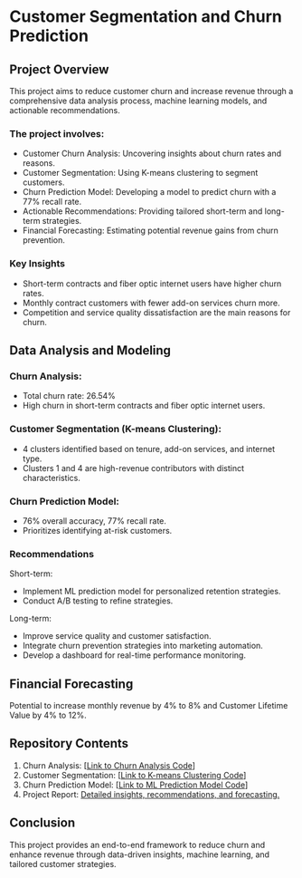 # Customer Segmentation and Churn Prediction

## Project Overview
This project aims to reduce customer churn and increase revenue through a comprehensive data analysis process, machine learning models, and actionable recommendations. 

### The project involves:
* Customer Churn Analysis: Uncovering insights about churn rates and reasons.
* Customer Segmentation: Using K-means clustering to segment customers.
* Churn Prediction Model: Developing a model to predict churn with a 77% recall rate.
* Actionable Recommendations: Providing tailored short-term and long-term strategies.
* Financial Forecasting: Estimating potential revenue gains from churn prevention.

### Key Insights
* Short-term contracts and fiber optic internet users have higher churn rates.
* Monthly contract customers with fewer add-on services churn more.
* Competition and service quality dissatisfaction are the main reasons for churn.

## Data Analysis and Modeling 

### Churn Analysis:
* Total churn rate: 26.54%
* High churn in short-term contracts and fiber optic internet users.

### Customer Segmentation (K-means Clustering):
* 4 clusters identified based on tenure, add-on services, and internet type.
* Clusters 1 and 4 are high-revenue contributors with distinct characteristics.

### Churn Prediction Model:
* 76% overall accuracy, 77% recall rate.
* Prioritizes identifying at-risk customers.

### Recommendations
Short-term:
* Implement ML prediction model for personalized retention strategies.
* Conduct A/B testing to refine strategies.

Long-term:
* Improve service quality and customer satisfaction.
* Integrate churn prevention strategies into marketing automation.
* Develop a dashboard for real-time performance monitoring.

## Financial Forecasting
Potential to increase monthly revenue by 4% to 8% and Customer Lifetime Value by 4% to 12%.

## Repository Contents
1. Churn Analysis: [[Link to Churn Analysis Code](https://github.com/chi19961026/Customer-Churn-Analysis/blob/main/Churn_Analysis.ipynb)]
2. Customer Segmentation: [[Link to K-means Clustering Code](https://github.com/chi19961026/Customer-Churn-Analysis/blob/main/Customer%20Segmentation%20using%20K-means%20Clustering.ipynb)]
3. Churn Prediction Model: [[Link to ML Prediction Model Code](https://github.com/chi19961026/Customer-Churn-Analysis/blob/main/Churn_Prediction_Model.ipynb)]
4. Project Report: [Detailed insights, recommendations, and forecasting.](https://github.com/chi19961026/Customer-Churn-Analysis/blob/main/Customer%20Churn%20Project%20Report.pdf)

## Conclusion
This project provides an end-to-end framework to reduce churn and enhance revenue through data-driven insights, machine learning, and tailored customer strategies.
